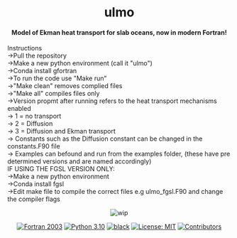 <h1 align="center">
ulmo
</h1>
<h4 align="center">
Model of Ekman heat transport for slab oceans, now in modern Fortran!
</h4>
Instructions <br />  
->Pull the repository <br />
->Make a new python environment (call it "ulmo") <br />   
->Conda install gfortran  <br />
->To run the code use "Make run" <br />  
->"Make clean" removes complied files  <br />
->"Make all" compiles files only  <br />
->Version propmt after running refers to the heat transport mechanisms enabled <br />  
-> 1 = no transport  <br />
-> 2 = Diffusion  <br />
-> 3 = Diffusion and Ekman transport<br />  
-> Constants such as the Diffusion constant can be changed in the constants.F90 file<br />  
-> Examples can befound and run from the examples folder, (these have pre determined versions and are named accordingly) <br />  
IF USING THE FGSL VERSION ONLY:  <br />
->Make a new python environment  <br />
->Conda install fgsl  <br />
->Edit make file to compile the correct files e.g ulmo_fgsl.F90 and change the compiler flags <br />




<p align="center">
  <img src="https://img.shields.io/badge/wip-%20%F0%9F%9A%A7%20under%20construction%20%F0%9F%9A%A7-yellow"
       alt="wip">
</p>

<p align="center">
<a href="https://fortran-lang.org/">
<img src="https://img.shields.io/badge/fortran-2003-purple.svg"
     alt="Fortran 2003"></a>
<a href="https://www.python.org/downloads/">
<img src="https://img.shields.io/badge/python-3.10-blue.svg"
     alt="Python 3.10"></a>
<a href="https://github.com/psf/black">
<img src="https://img.shields.io/badge/code%20style-black-000000.svg"
     alt="black"></a>
<a href="LICENSE">
<img src="https://img.shields.io/badge/license-MIT-green.svg"
     alt="License: MIT"></a>

<a href="https://github.com/exoclim/ulmo/graphs/contributors">
  <img src="https://img.shields.io/github/contributors/exoclim/ulmo"
       alt="Contributors">
</a>
</p>


